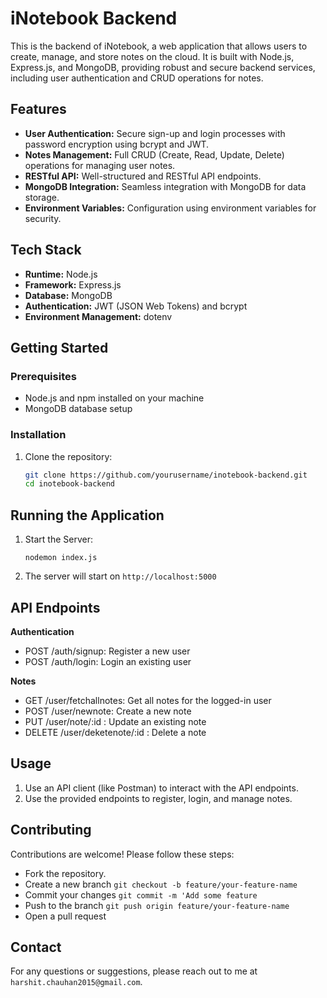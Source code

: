 # iNotebook Backend

This is the backend of iNotebook, a web application that allows users to create, manage, and store notes on the cloud. It is built with Node.js, Express.js, and MongoDB, providing robust and secure backend services, including user authentication and CRUD operations for notes.

## Features

- **User Authentication:** Secure sign-up and login processes with password encryption using bcrypt and JWT.
- **Notes Management:** Full CRUD (Create, Read, Update, Delete) operations for managing user notes.
- **RESTful API:** Well-structured and RESTful API endpoints.
- **MongoDB Integration:** Seamless integration with MongoDB for data storage.
- **Environment Variables:** Configuration using environment variables for security.

## Tech Stack

- **Runtime:** Node.js
- **Framework:** Express.js
- **Database:** MongoDB
- **Authentication:** JWT (JSON Web Tokens) and bcrypt
- **Environment Management:** dotenv

## Getting Started

### Prerequisites

- Node.js and npm installed on your machine
- MongoDB database setup

### Installation

1. Clone the repository:

   ```bash
   git clone https://github.com/yourusername/inotebook-backend.git
   cd inotebook-backend

## Running the Application

1. Start the Server:

   `nodemon index.js`

2. The server will start on `http://localhost:5000`

## API Endpoints

**Authentication**

- POST /auth/signup: Register a new user
- POST /auth/login: Login an existing user

**Notes**

- GET /user/fetchallnotes: Get all notes for the logged-in user
- POST /user/newnote: Create a new note
- PUT /user/note/:id : Update an existing note
- DELETE /user/deketenote/:id : Delete a note

## Usage

1. Use an API client (like Postman) to interact with the API endpoints.
2. Use the provided endpoints to register, login, and manage notes.

## Contributing

Contributions are welcome! Please follow these steps:
- Fork the repository.
- Create a new branch `git checkout -b feature/your-feature-name`
- Commit your changes `git commit -m 'Add some feature`
- Push to the branch `git push origin feature/your-feature-name`
- Open a pull request

## Contact

For any questions or suggestions, please reach out to me at `harshit.chauhan2015@gmail.com`.
